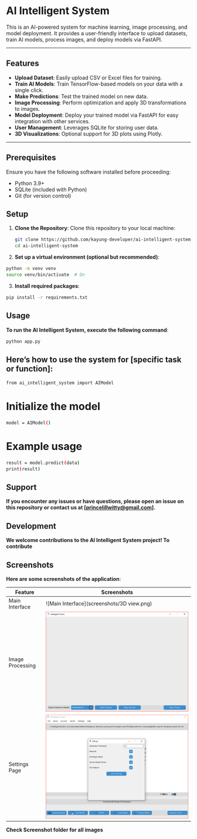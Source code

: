 # AI Intelligent System

This is an AI-powered system for machine learning, image processing, and model deployment. It provides a user-friendly interface to upload datasets, train AI models, process images, and deploy models via FastAPI.

---

## Features

- **Upload Dataset**: Easily upload CSV or Excel files for training.
- **Train AI Models**: Train TensorFlow-based models on your data with a single click.
- **Make Predictions**: Test the trained model on new data.
- **Image Processing**: Perform optimization and apply 3D transformations to images.
- **Model Deployment**: Deploy your trained model via FastAPI for easy integration with other services.
- **User Management**: Leverages SQLite for storing user data.
- **3D Visualizations**: Optional support for 3D plots using Plotly.

---

## Prerequisites

Ensure you have the following software installed before proceeding:
- Python 3.9+
- SQLite (included with Python)
- Git (for version control)

## Setup

1. **Clone the Repository**:
   Clone this repository to your local machine:
   ```bash
   git clone https://github.com/kayung-developer/ai-intelligent-system.git
   cd ai-intelligent-system
   ```
2. **Set up a virtual environment (optional but recommended)**:
```bash
python -m venv venv
source venv/bin/activate  # On
```
3. **Install required packages**:
```bash
pip install -r requirements.txt
```
## Usage
**To run the AI Intelligent System, execute the following command**:
```bash
python app.py
```
## Here’s how to use the system for [specific task or function]:

```bash
from ai_intelligent_system import AIModel
```
# Initialize the model
```bash
model = AIModel()
```
# Example usage
```bash
result = model.predict(data)
print(result)
```

## Support
**If you encounter any issues or have questions, please open an issue on this repository or contact us at [princelillwitty@gmail.com].**

## Development
**We welcome contributions to the AI Intelligent System project! To contribute**



## Screenshots
**Here are some screenshots of the application**:

| Feature            | Screenshots                                     |
|--------------------|-------------------------------------------------|
| Main Interface      | ![Main Interface](screenshots/3D view.png)      |
| Image Processing    | ![Image Processing](screenshots/cv.png)          |
| Settings Page       | ![Settings Page](screenshots/settings.png) |

**Check Screenshot folder for all images**